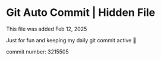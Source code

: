 # Git Auto Commit | Hidden File

This file was added Feb 12, 2025

Just for fun and keeping my daily git commit active 🤪

commit number: 3215505
